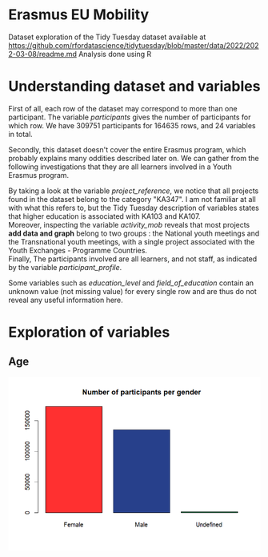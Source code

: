 # Erasmus EU Mobility
Dataset exploration of the Tidy Tuesday dataset available at https://github.com/rfordatascience/tidytuesday/blob/master/data/2022/2022-03-08/readme.md
Analysis done using R

# Understanding dataset and variables
First of all, each row of the dataset may correspond to more than one participant.
The variable _participants_ gives the number of participants for which row.
We have 309751 participants for 164635 rows, and 24 variables in total.

Secondly, this dataset doesn't cover the entire Erasmus program, which probably explains many oddities described later on. We can gather from the following investigations that they are all learners involved in a Youth Erasmus program.

By taking a look at the variable *project_reference*, we notice that all projects found in the dataset belong to the category "KA347".
I am not familiar at all with what this refers to, but the Tidy Tuesday description of variables states that higher education is associated with KA103 and KA107.
<br/>
Moreover, inspecting the variable *activity_mob* reveals that most projects **add data and graph** belong to two groups : the National youth meetings and the Transnational youth meetings, with a single project associated with the Youth Exchanges - Programme Countries.
<br/>
Finally, The participants involved are all learners, and not staff, as indicated by the variable *participant_profile*.

Some variables such as *education_level* and *field_of_education* contain an unknown value (not missing value) for every single row and are thus do not reveal any useful information here.

# Exploration of variables
## Age
![Screenshot](Images/Participants_Gender.png)
